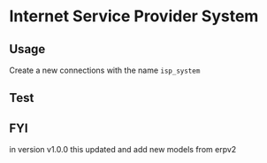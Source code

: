# Internet Service Provider System

## Usage
Create a new connections with the name <code>isp_system</code>

## Test

## FYI
in version v1.0.0 this updated and add new models from erpv2